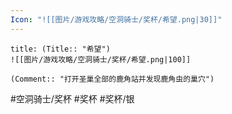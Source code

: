 ```yaml
---
Icon: "![[图片/游戏攻略/空洞骑士/奖杯/希望.png|30]]"
---
```

```ad-common-silver-trophy
title: (Title:: "希望")
![[图片/游戏攻略/空洞骑士/奖杯/希望.png|100]]

(Comment:: "打开圣巢全部的鹿角站并发现鹿角虫的巢穴")
```

#空洞骑士/奖杯 #奖杯 #奖杯/银
